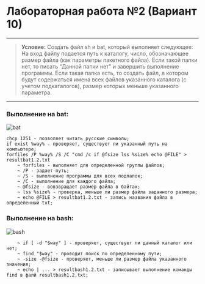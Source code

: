 # Лабораторная работа №2 (Вариант 10)
---
> __Условие:__
Создать файл sh и bat, который выполняет следующее:
На вход файлу подается путь к каталогу, число, обозначающее размер файла (как параметры пакетного файла). Если такой папки нет, то писать “Данной папки нет” и завершить выполнение программы. Если такая папка есть, то создать файл, в котором будут содержаться имена всех файлов указанного каталога (с учетом подкаталогов), размер которых меньше указанного параметра.
---

### Выполнение на bat:
![bat](https://sun9-58.userapi.com/impg/XKx-VjZBIVRzROXnoLH3n2Oyrc2k2ltD0Jf3GA/9-eI3DsIvLs.jpg?size=1096x639&quality=96&sign=c0918ba45e2c12d1e8843f0580e72125&type=album)

```
chcp 1251 - позволяет читать русские символы;
if exist %way% - проверяет, существует ли указанный путь на компьютере;
forfiles /P %way% /S /C "cmd /c if @fsize lss %size% echo @FILE" > resultbat1.2.txt
    ~ forfiles - выполняет для определенной группы файлов;
    ~ /P - задает путь;
    ~ /S - выполнение программы для всех подпапок;
    ~ /C - выполнение для каждого файла;
    ~ @fsize - вовзвращает размер файла в байтах;
    ~ lss %size% - проверка, меньше ли размер файла заданного размера;
    ~ echo @FILE > resultbat1.2.txt - запись названия файла в определенный txt;
```

### Выполнение на bash:
![bash](https://sun9-12.userapi.com/impg/qw4iPrkxRTkfCDdww67-cVF9KDsPeTwqzPsD1g/JqWxdDxwKvk.jpg?size=739x445&quality=96&sign=84237de9192adce8264df19e0b81489c&type=album)

```
    ~ if [ -d "$way" ] - проверяет, существует ли данный каталог или нет;
    ~ find "$way" - проводит поиск по определенному пути;
    ~ -size -@fsize - проверяет, меньше ли размер файла указанного значения;
    ~ echo | ... > resultbash1.2.txt - записывает выполнение команды find в фалй resultbash1.2.txt;
```
